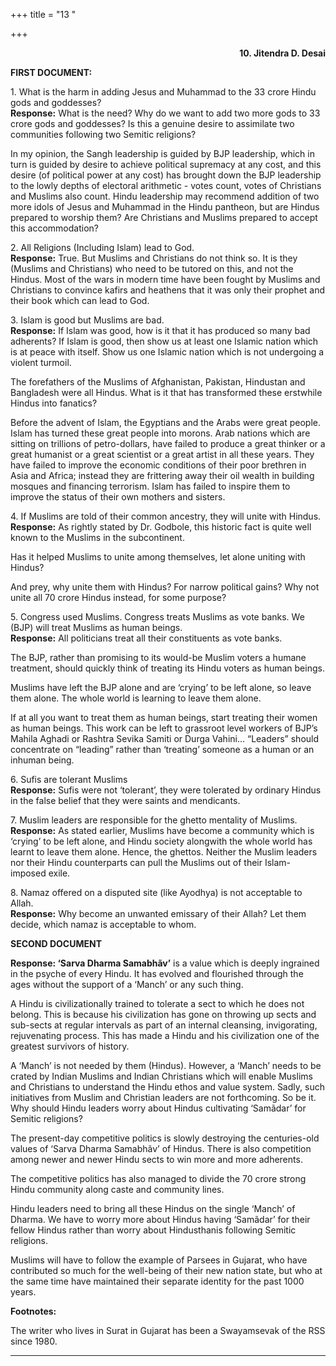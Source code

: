+++
title = "13 "

+++
<div align="right">

**10. Jitendra D. Desai**

</div>

**FIRST DOCUMENT:**

1\. What is the harm in adding Jesus and Muhammad to the 33 crore Hindu
gods and goddesses?  
**Response:** What is the need? Why do we want to add two more gods to
33 crore gods and goddesses? Is this a genuine desire to assimilate two
communities following two Semitic religions?

In my opinion, the Sangh leadership is guided by BJP leadership, which
in turn is guided by desire to achieve political supremacy at any cost,
and this desire (of political power at any cost) has brought down the
BJP leadership to the lowly depths of electoral arithmetic - votes
count, votes of Christians and Muslims also count. Hindu leadership may
recommend addition of two more idols of Jesus and Muhammad in the Hindu
pantheon, but are Hindus prepared to worship them? Are Christians and
Muslims prepared to accept this accommodation?

2\. All Religions (Including Islam) lead to God.  
**Response:** True. But Muslims and Christians do not think so. It is
they (Muslims and Christians) who need to be tutored on this, and not
the Hindus. Most of the wars in modern time have been fought by Muslims
and Christians to convince kafirs and heathens that it was only their
prophet and their book which can lead to God.

3\. Islam is good but Muslims are bad.  
**Response:** If Islam was good, how is it that it has produced so many
bad adherents?  If Islam is good, then show us at least one Islamic
nation which is at peace with itself. Show us one Islamic nation which
is not undergoing a violent turmoil.

The forefathers of the Muslims of Afghanistan, Pakistan, Hindustan and
Bangladesh were all Hindus. What is it that has transformed these
erstwhile Hindus into fanatics?

Before the advent of Islam, the Egyptians and the Arabs were great
people. Islam has turned these great people into morons. Arab nations
which are sitting on trillions of petro-dollars, have failed to produce
a great thinker or a great humanist or a great scientist or a great
artist in all these years. They have failed to improve the economic
conditions of their poor brethren in Asia and Africa; instead they are
frittering away their oil wealth in building mosques and financing
terrorism. Islam has failed to inspire them to improve the status of
their own mothers and sisters.

4\. If Muslims are told of their common ancestry, they will unite with
Hindus.  
**Response:** As rightly stated by Dr. Godbole, this historic fact is
quite well known to the Muslims in the subcontinent.

Has it helped Muslims to unite among themselves, let alone uniting with
Hindus?

And prey, why unite them with Hindus? For narrow political gains? Why
not unite all 70 crore Hindus instead, for some purpose?

5\. Congress used Muslims. Congress treats Muslims as vote banks. We
(BJP) will treat Muslims as human beings.  
**Response:** All politicians treat all their constituents as vote
banks.

The BJP, rather than promising to its would-be Muslim voters a humane
treatment, should quickly think of treating its Hindu voters as human
beings.

Muslims have left the BJP alone and are ‘crying’ to be left alone, so
leave them alone. The whole world is learning to leave them alone.

If at all you want to treat them as human beings, start treating their
women as human beings. This work can be left to grassroot level workers
of BJP’s Mahila Aghadi or Rashtra Sevika Samiti or Durga Vahini… 
“Leaders” should concentrate on “leading” rather than ‘treating’ someone
as a human or an inhuman being.

6\. Sufis are tolerant Muslims  
**Response:** Sufis were not ‘tolerant’, they were tolerated by ordinary
Hindus in the false belief that they were saints and mendicants.

7\. Muslim leaders are responsible for the ghetto mentality of
Muslims.  
**Response:** As stated earlier, Muslims have become a community which
is ‘crying’ to be left alone, and Hindu society alongwith the whole
world has learnt to leave them alone. Hence, the ghettos. Neither the
Muslim leaders nor their Hindu counterparts can pull the Muslims out of
their Islam-imposed exile.

8\. Namaz offered on a disputed site (like Ayodhya) is not acceptable to
Allah.  
**Response:** Why become an unwanted emissary of their Allah? Let them
decide, which namaz is acceptable to whom.  
 

**SECOND DOCUMENT**

**Response: ‘Sarva Dharma Samabhãv’** is a value which is deeply
ingrained in the psyche of every Hindu. It has evolved and flourished
through the ages without the support of a ‘Manch’ or any such thing.

A Hindu is civilizationally trained to tolerate a sect to which he does
not belong. This is because his civilization has gone on throwing up
sects and sub-sects at regular intervals as part of an internal
cleansing, invigorating, rejuvenating process. This has made a Hindu and
his civilization one of the greatest survivors of history.

A ‘Manch’ is not needed by them (Hindus). However, a ‘Manch’ needs to be
crated by Indian Muslims and Indian Christians which will enable Muslims
and Christians to understand the Hindu ethos and value system. Sadly,
such initiatives from Muslim and Christian leaders are not forthcoming.
So be it. Why should Hindu leaders worry about Hindus cultivating
‘Samãdar’ for Semitic religions?

The present-day competitive politics is slowly destroying the
centuries-old values of ‘Sarva Dharma Samabhãv’ of Hindus. There is also
competition among newer and newer Hindu sects to win more and more
adherents.

The competitive politics has also managed to divide the 70 crore strong
Hindu community along caste and community lines.

Hindu leaders need to bring all these Hindus on the single ‘Manch’ of
Dharma. We have to worry more about Hindus having ‘Samãdar’ for their
fellow Hindus rather than worry about Hindusthanis following Semitic
religions.

Muslims will have to follow the example of Parsees in Gujarat, who have
contributed so much for the well-being of their new nation state, but
who at the same time have maintained their separate identity for the
past 1000 years.  
 

**Footnotes:**

The writer who lives in Surat in Gujarat has been a Swayamsevak of the
RSS since 1980.  
 

------------------------------------------------------------------------


